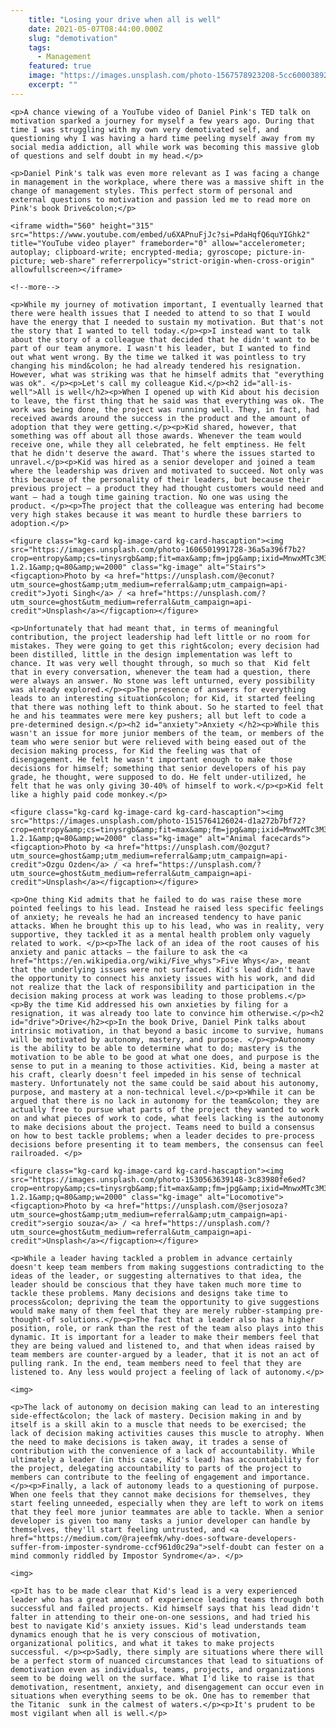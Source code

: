 ```yaml
---
    title: "Losing your drive when all is well"
    date: 2021-05-07T08:44:00.000Z
    slug: "demotivation"
    tags:
      - Management
    featured: true
    image: "https://images.unsplash.com/photo-1567578923208-5cc60003892d?crop=entropy&cs=tinysrgb&fit=max&fm=jpg&ixid=MnwxMTc3M3wwfDF8c2VhcmNofDE3fHxtb3RpdmF0aW9ufGVufDB8fHx8MTYxNzQxNjgzMw&ixlib=rb-1.2.1&q=80&w=2000"
    excerpt: ""
---
```

    <p>A chance viewing of a YouTube video of Daniel Pink's TED talk on motivation sparked a journey for myself a few years ago. During that time I was struggling with my own very demotivated self, and questioning why I was having a hard time peeling myself away from my social media addiction, all while work was becoming this massive glob of questions and self doubt in my head.</p>

    <p>Daniel Pink's talk was even more relevant as I was facing a change in management in the workplace, where there was a massive shift in the change of management styles. This perfect storm of personal and external questions to motivation and passion led me to read more on Pink's book Drive&colon;</p>
    
    <iframe width="560" height="315" src="https://www.youtube.com/embed/u6XAPnuFjJc?si=PdaHqfQ6quYIGhk2" title="YouTube video player" frameborder="0" allow="accelerometer; autoplay; clipboard-write; encrypted-media; gyroscope; picture-in-picture; web-share" referrerpolicy="strict-origin-when-cross-origin" allowfullscreen></iframe>
    
    <!--more-->
    
    <p>While my journey of motivation important, I eventually learned that there were health issues that I needed to attend to so that I would have the energy that I needed to sustain my motivation. But that's not the story that I wanted to tell today.</p><p>I instead want to talk about the story of a colleague that decided that he didn't want to be part of our team anymore. I wasn't his leader, but I wanted to find out what went wrong. By the time we talked it was pointless to try changing his mind&colon; he had already tendered his resignation. However, what was striking was that he himself admits that "everything was ok". </p><p>Let's call my colleague Kid.</p><h2 id="all-is-well">All is well</h2><p>When I opened up with Kid about his decision to leave, the first thing that he said was that everything was ok. The work was being done, the project was running well. They, in fact, had received awards around the success in the product and the amount of adoption that they were getting.</p><p>Kid shared, however, that something was off about all those awards. Whenever the team would receive one, while they all celebrated, he felt emptiness. He felt that he didn't deserve the award. That's where the issues started to unravel.</p><p>Kid was hired as a senior developer and joined a team where the leadership was driven and motivated to succeed. Not only was this because of the personality of their leaders, but because their previous project – a product they had thought customers would need and want – had a tough time gaining traction. No one was using the product. </p><p>The project that the colleague was entering had become very high stakes because it was meant to hurdle these barriers to adoption.</p>
    
    <figure class="kg-card kg-image-card kg-card-hascaption"><img src="https://images.unsplash.com/photo-1606501991728-36a5a396f7b2?crop=entropy&amp;cs=tinysrgb&amp;fit=max&amp;fm=jpg&amp;ixid=MnwxMTc3M3wwfDF8c2VhcmNofDF8fHdlbGwlMjBkZXNpZ25lZHxlbnwwfHx8fDE2MTc0MTYxOTM&amp;ixlib=rb-1.2.1&amp;q=80&amp;w=2000" class="kg-image" alt="Stairs"><figcaption>Photo by <a href="https://unsplash.com/@econut?utm_source=ghost&amp;utm_medium=referral&amp;utm_campaign=api-credit">Jyoti Singh</a> / <a href="https://unsplash.com/?utm_source=ghost&utm_medium=referral&utm_campaign=api-credit">Unsplash</a></figcaption></figure>
    
    <p>Unfortunately that had meant that, in terms of meaningful contribution, the project leadership had left little or no room for mistakes. They were going to get this right&colon; every decision had been distilled, little in the design implementation was left to chance. It was very well thought through, so much so that  Kid felt that in every conversation, whenever the team had a question, there were always an answer. No stone was left unturned, every possibility was already explored.</p><p>The presence of answers for everything leads to an interesting situation&colon; for Kid, it started feeling that there was nothing left to think about. So he started to feel that he and his teammates were mere key pushers; all but left to code a pre-determined design.</p><h2 id="anxiety">Anxiety </h2><p>While this wasn't an issue for more junior members of the team, or members of the team who were senior but were relieved with being eased out of the decision making process, for Kid the feeling was that of disengagement. He felt he wasn't important enough to make those decisions for himself; something that senior developers of his pay grade, he thought, were supposed to do. He felt under-utilized, he felt that he was only giving 30-40% of himself to work.</p><p>Kid felt like a highly paid code monkey.</p>
    
    <figure class="kg-card kg-image-card kg-card-hascaption"><img src="https://images.unsplash.com/photo-1515764126024-d1a272b7bf72?crop=entropy&amp;cs=tinysrgb&amp;fit=max&amp;fm=jpg&amp;ixid=MnwxMTc3M3wwfDF8c2VhcmNofDR8fG1vbmtleSUyMGNvbXB1dGVyfGVufDB8fHx8MTYxNzQxNjI2Mg&amp;ixlib=rb-1.2.1&amp;q=80&amp;w=2000" class="kg-image" alt="Animal facecards"><figcaption>Photo by <a href="https://unsplash.com/@ozgut?utm_source=ghost&amp;utm_medium=referral&amp;utm_campaign=api-credit">Ozgu Ozden</a> / <a href="https://unsplash.com/?utm_source=ghost&utm_medium=referral&utm_campaign=api-credit">Unsplash</a></figcaption></figure>
    
    <p>One thing Kid admits that he failed to do was raise these more pointed feelings to his lead. Instead he raised less specific feelings of anxiety; he reveals he had an increased tendency to have panic attacks. When he brought this up to his lead, who was in reality, very supportive, they tackled it as a mental health problem only vaguely related to work. </p><p>The lack of an idea of the root causes of his anxiety and panic attacks – the failure to ask the <a href="https://en.wikipedia.org/wiki/Five_whys">Five Whys</a>, meant that the underlying issues were not surfaced. Kid's lead didn't have the opportunity to connect his anxiety issues with his work, and did not realize that the lack of responsibility and participation in the decision making process at work was leading to those problems.</p><p>By the time Kid addressed his own anxieties by filing for a resignation, it was already too late to convince him otherwise.</p><h2 id="drive">Drive</h2><p>In the book Drive, Daniel Pink talks about intrinsic motivation, in that beyond a basic income to survive, humans will be motivated by autonomy, mastery, and purpose. </p><p>Autonomy is the ability to be able to determine what to do; mastery is the motivation to be able to be good at what one does, and purpose is the sense to put in a meaning to those activities. Kid, being a master at his craft, clearly doesn't feel impeded in his sense of technical mastery. Unfortunately not the same could be said about his autonomy, purpose, and mastery at a non-technical level.</p><p>While it can be argued that there is no lack in autonomy for the team&colon; they are actually free to pursue what parts of the project they wanted to work on and what pieces of work to code, what feels lacking is the autonomy to make decisions about the project. Teams need to build a consensus on how to best tackle problems; when a leader decides to pre-process decisions before presenting it to team members, the consensus can feel railroaded. </p>
    
    <figure class="kg-card kg-image-card kg-card-hascaption"><img src="https://images.unsplash.com/photo-1530563639148-3c83980fe6ed?crop=entropy&amp;cs=tinysrgb&amp;fit=max&amp;fm=jpg&amp;ixid=MnwxMTc3M3wwfDF8c2VhcmNofDI1fHx0cmFpbnxlbnwwfHx8fDE2MTc0MTgyODE&amp;ixlib=rb-1.2.1&amp;q=80&amp;w=2000" class="kg-image" alt="Locomotive"><figcaption>Photo by <a href="https://unsplash.com/@serjosoza?utm_source=ghost&amp;utm_medium=referral&amp;utm_campaign=api-credit">sergio souza</a> / <a href="https://unsplash.com/?utm_source=ghost&utm_medium=referral&utm_campaign=api-credit">Unsplash</a></figcaption></figure>
    
    <p>While a leader having tackled a problem in advance certainly doesn't keep team members from making suggestions contradicting to the ideas of the leader, or suggesting alternatives to that idea, the leader should be conscious that they have taken much more time to tackle these problems. Many decisions and designs take time to process&colon; depriving the team the opportunity to give suggestions would make many of them feel that they are merely rubber-stamping pre-thought-of solutions.</p><p>The fact that a leader also has a higher position, role, or rank than the rest of the team also plays into this dynamic. It is important for a leader to make their members feel that they are being valued and listened to, and that when ideas raised by team members are counter-argued by a leader, that it is not an act of pulling rank. In the end, team members need to feel that they are listened to. Any less would project a feeling of lack of autonomy.</p>
    
    <img>
    
    <p>The lack of autonomy on decision making can lead to an interesting side-effect&colon; the lack of mastery. Decision making in and by itself is a skill akin to a muscle that needs to be exercised; the lack of decision making activities causes this muscle to atrophy. When the need to make decisions is taken away, it trades a sense of contribution with the convenience of a lack of accountability. While ultimately a leader (in this case, Kid's lead) has accountability for the project, delegating accountability to parts of the project to members can contribute to the feeling of engagement and importance.</p><p>Finally, a lack of autonomy leads to a questioning of purpose. When one feels that they cannot make decisions for themselves, they start feeling unneeded, especially when they are left to work on items that they feel more junior teammates are able to tackle. When a senior developer is given too many  tasks a junior developer can handle by themselves, they'll start feeling untrusted, and <a href="https://medium.com/@rajeefmk/why-does-software-developers-suffer-from-imposter-syndrome-ccf961d0c29a">self-doubt can fester on a mind commonly riddled by Impostor Syndrome</a>. </p>
    
    <img>
    
    <p>It has to be made clear that Kid's lead is a very experienced leader who has a great amount of experience leading teams through both successful and failed projects. Kid himself says that his lead didn't falter in attending to their one-on-one sessions, and had tried his best to navigate Kid's anxiety issues. Kid's lead understands team dynamics enough that he is very conscious of motivation, organizational politics, and what it takes to make projects successful. </p><p>Sadly, there simply are situations where there will be a perfect storm of nuanced circumstances that lead to situations of demotivation even as individuals, teams, projects, and organizations seem to be doing well on the surface. What I'd like to raise is that demotivation, resentment, anxiety, and disengagement can occur even in situations when everything seems to be ok. One has to remember that the Titanic  sunk in the calmest of waters.</p><p>It's prudent to be most vigilant when all is well.</p>
